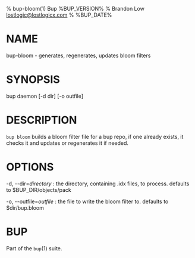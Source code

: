 % bup-bloom(1) Bup %BUP_VERSION%
% Brandon Low <lostlogic@lostlogicx.com>
% %BUP_DATE%

# NAME

bup-bloom - generates, regenerates, updates bloom filters

# SYNOPSIS

bup daemon [-d dir] [-o outfile]

# DESCRIPTION

`bup bloom` builds a bloom filter file for a bup repo, if
one already exists, it checks it and updates or regenerates
it if needed.

# OPTIONS

-d, --dir=*directory*
:   the directory, containing .idx files, to process.
    defaults to $BUP_DIR/objects/pack

-o, --outfile=*outfile*
:   the file to write the bloom filter to.
    defaults to $dir/bup.bloom

# BUP

Part of the `bup`(1) suite.
